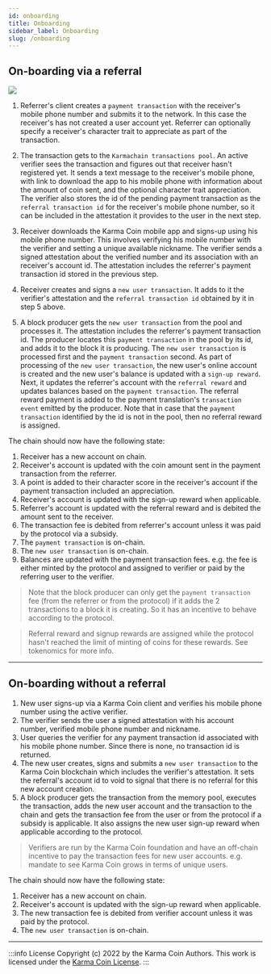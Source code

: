```yaml
---
id: onboarding
title: Onboarding
sidebar_label: Onboarding
slug: /onboarding
---
```


## On-boarding via a referral


![](/screen3.png)

1. Referrer's client creates a `payment transaction` with the receiver's mobile phone number and submits it to the network. In this case the receiver's has not created a user account yet. Referrer can optionally specify a receiver's character trait to appreciate as part of the transaction.

2. The transaction gets to the `Karmachain transactions pool`. An active verifier sees the transaction and figures out that receiver hasn't registered yet. It sends a text message to the receiver's mobile phone, with link to download the app to his mobile phone with information about the amount of coin sent, and the optional character trait appreciation. The verifier also stores the id of the pending payment transaction as the `referral transaction id` for the receiver's mobile phone number, so it can be included in the attestation it provides to the user in the next step.

3. Receiver downloads the Karma Coin mobile app and signs-up using his mobile phone number. This involves verifying his mobile number with the verifier and setting a unique available nickname. The verifier sends a signed attestation about the verified number and its association with an receiver's account id. The attestation includes the referrer's payment transaction id stored in the previous step.

4. Receiver creates and signs a `new user transaction`. It adds to it the verifier's attestation and the `referral transaction id` obtained by it in step 5 above.

5. A block producer gets the `new user transaction` from the pool and processes it. The attestation includes the referrer's payment transaction id. The producer locates this `payment transaction` in the pool by its id, and adds it to the block it is producing. The `new user transaction` is processed first and the `payment transaction` second. As part of processing of the `new user transaction`, the new user's online account is created and the new user's balance is updated with a `sign-up reward`. Next, it updates the referrer's account with the `referral reward` and updates balances based on the `payment transaction`. The referral reward payment is added to the payment translation's `transaction event` emitted by the producer. Note that in case that the `payment transaction` identified by the id is not in the pool, then no referral reward is assigned.

The chain should now have the following state:
1. Receiver has a new account on chain. 
2. Receiver's account is updated with the coin amount sent in the payment transaction from the referrer. 
3. A point is added to their character score in the receiver's account if the payment transaction included an appreciation.
4. Receiver's account is updated with the sign-up reward when applicable. 
5. Referrer's account is updated with the referral reward and is debited the amount sent to the receiver. 
6. The transaction fee is debited from referrer's account unless it was paid by the protocol via a subsidy.
7. The `payment transaction` is on-chain. 
8. The `new user transaction` is on-chain. 
9. Balances are updated with the payment transaction fees. e.g. the fee is either minted by the protocol and assigned to verifier or paid by the referring user to the verifier.

> Note that the block producer can only get the `payment transaction` fee (from the referrer or from the protocol) if it adds the 2 transactions to a block it is creating. So it has an incentive to behave according to the protocol.

> Referral reward and signup rewards are assigned while the protocol hasn't reached the limit of minting of coins for these rewards. See tokenomics for more info.

---
## On-boarding without a referral

1. New user signs-up via a Karma Coin client and verifies his mobile phone number using the active verifier.
2. The verifier sends the user a signed attestation with his account number, verified mobile phone number and nickname.
3. User queries the verifier for any payment transaction id associated with his mobile phone number. Since there is none, no transaction id is returned.
4. The new user creates, signs and submits a `new user transaction` to the Karma Coin blockchain which includes the verifier's attestation. It sets the referral's account id to void to signal that there is no referral for this new account creation.
5. A block producer gets the transaction from the memory pool, executes the transaction, adds the new user account and the transaction to the chain and gets the transaction fee from the user or from the protocol if a subsidy is applicable. It also assigns the new user sign-up reward when applicable according to the protocol.

> Verifiers are run by the Karma Coin foundation and have an off-chain incentive to pay the transaction fees for new user accounts. e.g. mandate to see Karma Coin grows in terms of unique users.

The chain should now have the following state:
1. Receiver has a new account on chain.
2. Receiver's account is updated with the sign-up reward when applicable.
3. The new transaction fee is debited from verifier account unless it was paid by the protocol.
4. The `new user transaction` is on-chain.


---
:::info License
Copyright (c) 2022 by the Karma Coin Authors. This work is licensed under the [Karma Coin License](/docs/license).
:::